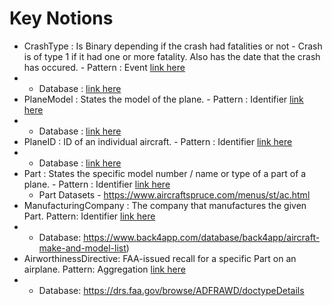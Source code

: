 # Key Notions 
* CrashType : Is Binary depending if the crash had fatalities or not - Crash is of type 1 if it had one or more fatality. Also has the date that the crash has occured. - Pattern : Event [link here](https://github.com/kastle-lab/modular-ontology-design-library/tree/master/modl/event)
 * - Database : [link here](https://www.kaggle.com/datasets/saurograndi/airplane-crashes-since-1908?resource=download)
* PlaneModel : States the model of the plane. - Pattern : Identifier [link here](https://github.com/kastle-lab/modular-ontology-design-library/tree/master/modl/identifier)
 * - Database : [link here](http://aviationdb.net/aviationdb/AircraftQuery#SUBMIT)
* PlaneID : ID of an individual aircraft. - Pattern : Identifier [link here](https://github.com/kastle-lab/modular-ontology-design-library/tree/master/modl/identifier)
 * - Database : [link here](http://www.csgnetwork.com/aviationtypeid.html)
* Part : States the specific model number / name or type of a part of a plane. - Pattern : Identifier [link here]( https://github.com/kastle-lab/modular-ontology-design-library/tree/master/modl/identifier) 
  * Part Datasets - https://www.aircraftspruce.com/menus/st/ac.html  
* ManufacturingCompany : The company that manufactures the given Part.  Pattern: Identifier [link here]( https://github.com/kastle-lab/modular-ontology-design-library/tree/master/modl/identifier) 
*   - Database: https://www.back4app.com/database/back4app/aircraft-make-and-model-list)
* AirworthinessDirective: FAA-issued recall for a specific Part on an airplane. Pattern: Aggregation [link here]( https://github.com/kastle-lab/modular-ontology-design-library/tree/master/modl/aggregation) 
*   - Database: https://drs.faa.gov/browse/ADFRAWD/doctypeDetails
